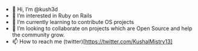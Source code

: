 - 👋 Hi, I’m @kush3d
- 👀 I’m interested in Ruby on Rails
- 🌱 I’m currently learning to contribute OS projects
- 💞️ I’m looking to collaborate on projects which are Open Source and help the community grow.
- 📫 How to reach me (twitter)[https://twitter.com/KushalMistry13]

<!---
kush3d/kush3d is a ✨ special ✨ repository because its `README.md` (this file) appears on your GitHub profile.
You can click the Preview link to take a look at your changes.
--->
